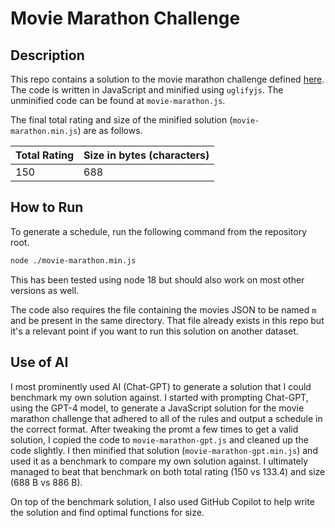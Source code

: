 # Movie Marathon Challenge

## Description

This repo contains a solution to the movie marathon challenge defined [here](https://paper.dropbox.com/doc/Code-Golf-2023-The-Magnificent-Movie-Marathon-Problem--CAXMQ5tS1rxeHznp2LO26vH9Ag-GciVL0XU7muDq9tjGGWXV). The code is written in JavaScript and minified using `uglifyjs`. The unminified code can be found at `movie-marathon.js`.

The final total rating and size of the minified solution (`movie-marathon.min.js`) are as follows.

| Total Rating | Size in bytes (characters) |
| ------------ | -------------------------- |
| 150          | 688                        |

## How to Run

To generate a schedule, run the following command from the repository root.

```sh
node ./movie-marathon.min.js
```

This has been tested using node 18 but should also work on most other versions as well.

The code also requires the file containing the movies JSON to be named `m` and be present in the same directory. That file already exists in this repo but it's a relevant point if you want to run this solution on another dataset.

## Use of AI

I most prominently used AI (Chat-GPT) to generate a solution that I could benchmark my own solution against. I started with prompting Chat-GPT, using the GPT-4 model, to generate a JavaScript solution for the movie marathon challenge that adhered to all of the rules and output a schedule in the correct format. After tweaking the promt a few times to get a valid solution, I copied the code to `movie-marathon-gpt.js` and cleaned up the code slightly. I then minified that solution (`movie-marathon-gpt.min.js`) and used it as a benchmark to compare my own solution against. I ultimately managed to beat that benchmark on both total rating (150 vs 133.4) and size (688 B vs 886 B).

On top of the benchmark solution, I also used GitHub Copilot to help write the solution and find optimal functions for size.
